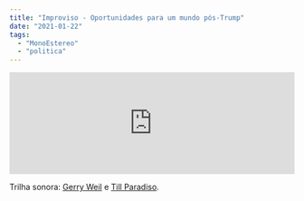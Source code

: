 ```yaml
---
title: "Improviso - Oportunidades para um mundo pós-Trump"
date: "2021-01-22"
tags: 
  - "MonoEstereo"
  - "politica"
---
```


<iframe src="https://anchor.fm/MonoEstéreo/embed/episodes/Improviso---Oportunidades-para-um-mundo-ps-Trump-eovhb9" height="180px" width="100%" frameborder="0" scrolling="no" style="width:100%; height:180px;"></iframe>

Trilha sonora: [Gerry Weil](https://olindorecords.bandcamp.com/album/inf001-the-message) e [Till Paradiso](https://www.freemusicarchive.org/music/till-paradiso).

